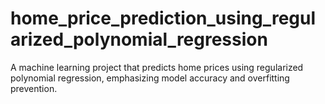 # home_price_prediction_using_regularized_polynomial_regression
A machine learning project that predicts home prices using regularized polynomial regression, emphasizing model accuracy and overfitting prevention.
